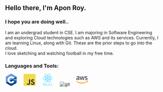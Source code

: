 <h2>Hello there, I'm Apon Roy.</h2>
<h3>I hope you are doing well..</h3>

I am an undergrad student in CSE. I am majoring in Software Engineering and exploring Cloud technologies such as AWS and its services. Currently, I am learning Linux, along with Git. These are the prior steps to go into the cloud.
<br/>
I love sketching and watching football in my free time.

<p align="left"></p>

<h3 align="left">Languages and Tools:</h3>
<p align="left">
  <img src="https://raw.githubusercontent.com/devicons/devicon/master/icons/cplusplus/cplusplus-original.svg" alt="cplusplus" width="40" height="40"/>
  &nbsp;&nbsp;&nbsp;
  
  <img src="https://raw.githubusercontent.com/devicons/devicon/master/icons/javascript/javascript-original.svg" alt="javascript" width="40" height="40"/>
  &nbsp;&nbsp;&nbsp;
  
  <img src="https://raw.githubusercontent.com/devicons/devicon/master/icons/react/react-original-wordmark.svg" alt="react" width="40" height="40"/>
  &nbsp;&nbsp;&nbsp;
  
  <img src="https://www.vectorlogo.zone/logos/git-scm/git-scm-icon.svg" alt="git" width="40" height="40"/>
  &nbsp;&nbsp;&nbsp;
  
  <img src="https://raw.githubusercontent.com/devicons/devicon/master/icons/amazonwebservices/amazonwebservices-original-wordmark.svg" alt="aws" width="40" height="40"/>
</p>
